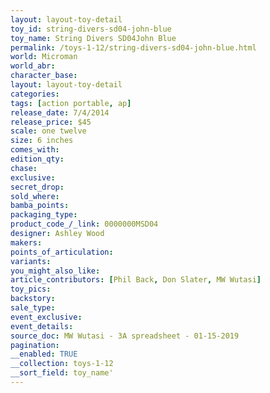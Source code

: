 ```yaml
---
layout: layout-toy-detail 
toy_id: string-divers-sd04-john-blue
toy_name: String Divers SD04John Blue
permalink: /toys-1-12/string-divers-sd04-john-blue.html
world: Microman
world_abr: 
character_base: 
layout: layout-toy-detail
categories: 
tags: [action portable, ap] 
release_date: 7/4/2014
release_price: $45 
scale: one twelve
size: 6 inches
comes_with: 
edition_qty: 
chase: 
exclusive: 
secret_drop: 
sold_where: 
bamba_points: 
packaging_type: 
product_code_/_link: 0000000MSD04
designer: Ashley Wood
makers: 
points_of_articulation: 
variants: 
you_might_also_like: 
article_contributors: [Phil Back, Don Slater, MW Wutasi]
toy_pics: 
backstory: 
sale_type: 
event_exclusive: 
event_details: 
source_doc: MW Wutasi - 3A spreadsheet - 01-15-2019
pagination: 
__enabled: TRUE
__collection: toys-1-12
__sort_field: toy_name'
---
```

